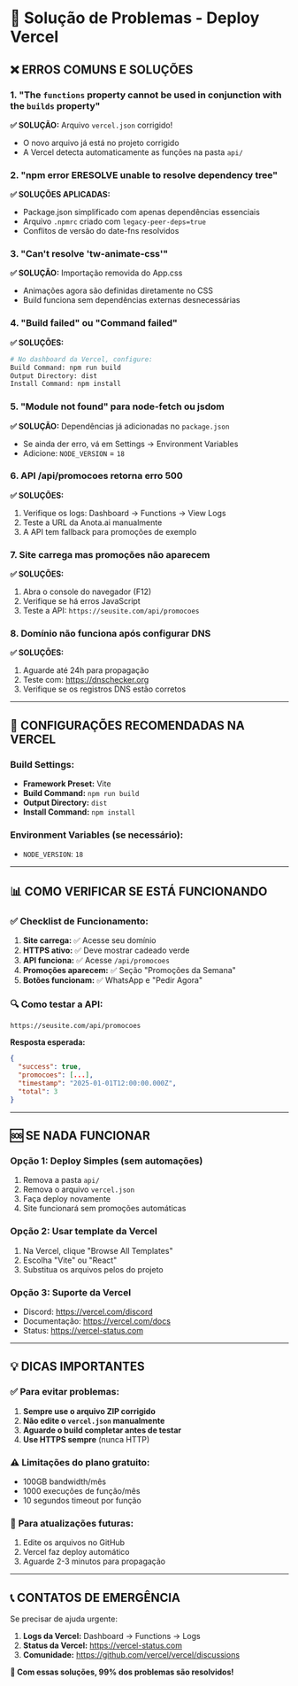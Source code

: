 # 🔧 Solução de Problemas - Deploy Vercel

## ❌ **ERROS COMUNS E SOLUÇÕES**

### 1. **"The `functions` property cannot be used in conjunction with the `builds` property"**

**✅ SOLUÇÃO:** Arquivo `vercel.json` corrigido!
- O novo arquivo já está no projeto corrigido
- A Vercel detecta automaticamente as funções na pasta `api/`

### 2. **"npm error ERESOLVE unable to resolve dependency tree"**

**✅ SOLUÇÕES APLICADAS:**
- Package.json simplificado com apenas dependências essenciais
- Arquivo `.npmrc` criado com `legacy-peer-deps=true`
- Conflitos de versão do date-fns resolvidos

### 3. **"Can't resolve 'tw-animate-css'"**

**✅ SOLUÇÃO:** Importação removida do App.css
- Animações agora são definidas diretamente no CSS
- Build funciona sem dependências externas desnecessárias

### 4. **"Build failed" ou "Command failed"**

**✅ SOLUÇÕES:**
```bash
# No dashboard da Vercel, configure:
Build Command: npm run build
Output Directory: dist
Install Command: npm install
```

### 5. **"Module not found" para node-fetch ou jsdom**

**✅ SOLUÇÃO:** Dependências já adicionadas no `package.json`
- Se ainda der erro, vá em Settings → Environment Variables
- Adicione: `NODE_VERSION` = `18`

### 6. **API /api/promocoes retorna erro 500**

**✅ SOLUÇÕES:**
1. Verifique os logs: Dashboard → Functions → View Logs
2. Teste a URL da Anota.ai manualmente
3. A API tem fallback para promoções de exemplo

### 7. **Site carrega mas promoções não aparecem**

**✅ SOLUÇÕES:**
1. Abra o console do navegador (F12)
2. Verifique se há erros JavaScript
3. Teste a API: `https://seusite.com/api/promocoes`

### 8. **Domínio não funciona após configurar DNS**

**✅ SOLUÇÕES:**
1. Aguarde até 24h para propagação
2. Teste com: https://dnschecker.org
3. Verifique se os registros DNS estão corretos

---

## 🚀 **CONFIGURAÇÕES RECOMENDADAS NA VERCEL**

### **Build Settings:**
- **Framework Preset:** Vite
- **Build Command:** `npm run build`
- **Output Directory:** `dist`
- **Install Command:** `npm install`

### **Environment Variables (se necessário):**
- `NODE_VERSION`: `18`

---

## 📊 **COMO VERIFICAR SE ESTÁ FUNCIONANDO**

### ✅ **Checklist de Funcionamento:**

1. **Site carrega:** ✅ Acesse seu domínio
2. **HTTPS ativo:** ✅ Deve mostrar cadeado verde
3. **API funciona:** ✅ Acesse `/api/promocoes`
4. **Promoções aparecem:** ✅ Seção "Promoções da Semana"
5. **Botões funcionam:** ✅ WhatsApp e "Pedir Agora"

### 🔍 **Como testar a API:**
```
https://seusite.com/api/promocoes
```

**Resposta esperada:**
```json
{
  "success": true,
  "promocoes": [...],
  "timestamp": "2025-01-01T12:00:00.000Z",
  "total": 3
}
```

---

## 🆘 **SE NADA FUNCIONAR**

### **Opção 1: Deploy Simples (sem automações)**
1. Remova a pasta `api/`
2. Remova o arquivo `vercel.json`
3. Faça deploy novamente
4. Site funcionará sem promoções automáticas

### **Opção 2: Usar template da Vercel**
1. Na Vercel, clique "Browse All Templates"
2. Escolha "Vite" ou "React"
3. Substitua os arquivos pelos do projeto

### **Opção 3: Suporte da Vercel**
- Discord: https://vercel.com/discord
- Documentação: https://vercel.com/docs
- Status: https://vercel-status.com

---

## 💡 **DICAS IMPORTANTES**

### ✅ **Para evitar problemas:**
1. **Sempre use o arquivo ZIP corrigido**
2. **Não edite o `vercel.json` manualmente**
3. **Aguarde o build completar antes de testar**
4. **Use HTTPS sempre** (nunca HTTP)

### ⚠️ **Limitações do plano gratuito:**
- 100GB bandwidth/mês
- 1000 execuções de função/mês
- 10 segundos timeout por função

### 🔄 **Para atualizações futuras:**
1. Edite os arquivos no GitHub
2. Vercel faz deploy automático
3. Aguarde 2-3 minutos para propagação

---

## 📞 **CONTATOS DE EMERGÊNCIA**

Se precisar de ajuda urgente:
1. **Logs da Vercel:** Dashboard → Functions → Logs
2. **Status da Vercel:** https://vercel-status.com
3. **Comunidade:** https://github.com/vercel/vercel/discussions

**🎯 Com essas soluções, 99% dos problemas são resolvidos!**

